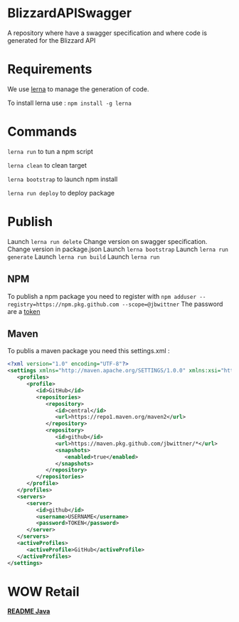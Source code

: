 # BlizzardAPISwagger
A repository where have a swagger specification and where code is generated for the Blizzard API

# Requirements

We use [lerna](https://github.com/lerna/lerna) to manage the generation of code.

To install lerna use : `npm install -g lerna`

# Commands

`lerna run` to tun a npm script

`lerna clean` to clean target

`lerna bootstrap` to launch npm install

`lerna run deploy` to deploy package

# Publish

Launch `lerna run delete`
Change version on swagger specification.
Change version in package.json
Launch `lerna bootstrap`
Launch `lerna run generate`
Launch `lerna run build`
Launch `lerna run`

## NPM

To publish a npm package you need to register with `npm adduser --registry=https://npm.pkg.github.com --scope=@jbwittner`
The password are a [token](https://github.com/settings/tokens)

## Maven

To publis a maven package you need this settings.xml :

```xml
<?xml version="1.0" encoding="UTF-8"?>
<settings xmlns="http://maven.apache.org/SETTINGS/1.0.0" xmlns:xsi="http://www.w3.org/2001/XMLSchema-instance" xsi:schemaLocation="http://maven.apache.org/SETTINGS/1.0.0                  http://maven.apache.org/xsd/settings-1.0.0.xsd">
   <profiles>
      <profile>
         <id>GitHub</id>
         <repositories>
            <repository>
               <id>central</id>
               <url>https://repo1.maven.org/maven2</url>
            </repository>
            <repository>
               <id>github</id>
               <url>https://maven.pkg.github.com/jbwittner/*</url>
               <snapshots>
                  <enabled>true</enabled>
               </snapshots>
            </repository>
         </repositories>
      </profile>
   </profiles>
   <servers>
      <server>
         <id>github</id>
         <username>USERNAME</username>
         <password>TOKEN</password>
      </server>
   </servers>
   <activeProfiles>
      <activeProfile>GitHub</activeProfile>
   </activeProfiles>
</settings>
```

# WOW Retail

[**README Java**](wow_retail/wow_api_java/README.md)